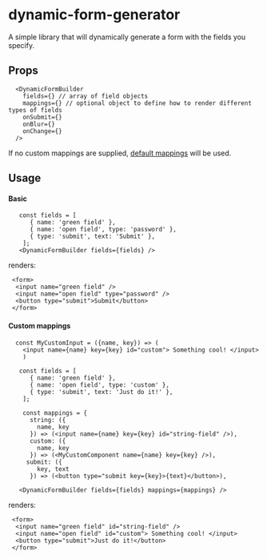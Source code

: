 # dynamic-form-generator

A simple library that will dynamically generate a form with the fields you specify.

## Props

```
  <DynamicFormBuilder
    fields={} // array of field objects
    mappings={} // optional object to define how to render different types of fields
    onSubmit={} 
    onBlur={}
    onChange={}
  />
```

If no custom mappings are supplied, [default mappings](https://github.com/tes/dynamic-form-generator/blob/master/lib/defaultMappings.jsx) will be used.

## Usage

#### Basic

```
   const fields = [
      { name: 'green field' },
      { name: 'open field', type: 'password' },
      { type: 'submit', text: 'Submit' },
    ];
   <DynamicFormBuilder fields={fields} />
```

renders:

```
 <form>
  <input name="green field" />
  <input name="open field" type="password" />
  <button type="submit">Submit</button>
 </form>
 ```


 
#### Custom mappings

```
  const MyCustomInput = ({name, key}) => (
    <input name={name} key={key} id="custom"> Something cool! </input>
    )

   const fields = [
      { name: 'green field' },
      { name: 'open field', type: 'custom' },
      { type: 'submit', text: 'Just do it!' },
    ];
    
    const mappings = {
      string: ({
        name, key
      }) => (<input name={name} key={key} id="string-field" />),
      custom: ({
        name, key
      }) => (<MyCustomComponent name={name} key={key} />),
     submit: ({
        key, text
      }) => (<button type="submit key={key}>{text}</button>),
    
   <DynamicFormBuilder fields={fields} mappings={mappings} />
```

renders:

```
 <form>
  <input name="green field" id="string-field" />
  <input name="open field" id="custom"> Something cool! </input>
  <button type="submit">Just do it!</button>
 </form>
 ```
 
 
 
